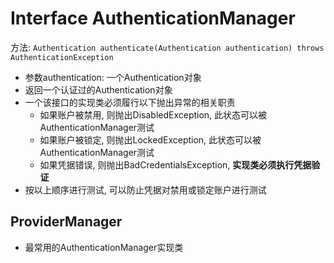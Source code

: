 # Interface AuthenticationManager

方法: `Authentication authenticate(Authentication authentication) throws AuthenticationException`

- 参数authentication: 一个Authentication对象
- 返回一个认证过的Authentication对象
- 一个该接口的实现类必须履行以下抛出异常的相关职责
  - 如果账户被禁用, 则抛出DisabledException, 此状态可以被AuthenticationManager测试
  - 如果账户被锁定, 则抛出LockedException, 此状态可以被AuthenticationManager测试
  - 如果凭据错误, 则抛出BadCredentialsException, **实现类必须执行凭据验证**
- 按以上顺序进行测试, 可以防止凭据对禁用或锁定账户进行测试

## ProviderManager

- 最常用的AuthenticationManager实现类